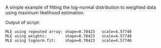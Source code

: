 A simple example of fitting the log-normal distribution to weighted data using maximum
likelihood estimation.

Output of script:

```
MLE using repeated array: shape=0.70423   scale=4.57740
MLE using weights:        shape=0.70423   scale=4.57740
MLE using lognorm.fit:    shape=0.70423   scale=4.57740
```
